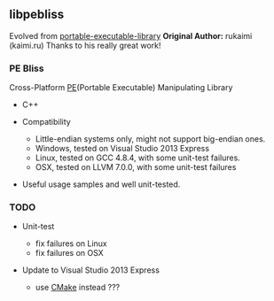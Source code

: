 libpebliss
---
Evolved from [portable-executable-library](https://code.google.com/p/portable-executable-library)
**Original Author:** rukaimi (kaimi.ru)
Thanks to his really great work!

### PE Bliss
Cross-Platform [PE](https://en.wikipedia.org/wiki/Portable_Executable)(Portable Executable) Manipulating Library
* C++
* Compatibility
  * Little-endian systems only, might not support big-endian ones.
  * Windows, tested on Visual Studio 2013 Express
  * Linux, tested on GCC 4.8.4, with some unit-test failures.
  * OSX, tested on LLVM 7.0.0, with some unit-test failures

* Useful usage samples and well unit-tested.

### TODO

* Unit-test
  * fix failures on Linux
  * fix failures on OSX

* Update to Visual Studio 2013 Express
  * use [CMake](http://cmake.org) instead ???

